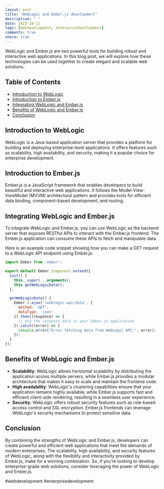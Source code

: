 ```yaml
---
layout: post
title: "WebLogic and Ember.js development"
description: " "
date: 2023-10-11
tags: [webdevelopment, enterprisedevelopment]
comments: true
share: true
---
```


WebLogic and Ember.js are two powerful tools for building robust and interactive web applications. In this blog post, we will explore how these technologies can be used together to create elegant and scalable web solutions.

## Table of Contents
- [Introduction to WebLogic](#introduction-to-weblogic)
- [Introduction to Ember.js](#introduction-to-emberjs)
- [Integrating WebLogic and Ember.js](#integrating-weblogic-and-emberjs)
- [Benefits of WebLogic and Ember.js](#benefits-of-weblogic-and-emberjs)
- [Conclusion](#conclusion)

## Introduction to WebLogic
WebLogic is a Java-based application server that provides a platform for building and deploying enterprise-level applications. It offers features such as scalability, high availability, and security, making it a popular choice for enterprise development.

## Introduction to Ember.js
Ember.js is a JavaScript framework that enables developers to build beautiful and interactive web applications. It follows the Model-View-ViewModel (MVVM) architectural pattern and provides tools for efficient data binding, component-based development, and routing.

## Integrating WebLogic and Ember.js
To integrate WebLogic and Ember.js, you can use WebLogic as the backend server that exposes RESTful APIs to interact with the Ember.js frontend. The Ember.js application can consume these APIs to fetch and manipulate data.

Here is an example code snippet showing how you can make a GET request to a WebLogic API endpoint using Ember.js:

```javascript
import Ember from 'ember';

export default Ember.Component.extend({
  init() {
    this._super(...arguments);
    this.getWebLogicData();
  },

  getWebLogicData() {
    Ember.$.ajax('/weblogic-api/data', {
      method: 'GET',
      dataType: 'json'
    }).then((response) => {
      // Use the response data in your Ember.js application
    }).catch((error) => {
      console.error("Error fetching data from WebLogic API:", error);
    });
  }
});
```

## Benefits of WebLogic and Ember.js
- **Scalability**: WebLogic allows horizontal scalability by distributing the application across multiple servers, while Ember.js provides a modular architecture that makes it easy to scale and maintain the frontend code.
- **High availability**: WebLogic's clustering capabilities ensure that your application remains highly available, while Ember.js supports fast and efficient client-side rendering, resulting in a seamless user experience.
- **Security**: WebLogic offers robust security features such as role-based access control and SSL encryption. Ember.js frontends can leverage WebLogic's security mechanisms to protect sensitive data.

## Conclusion
By combining the strengths of WebLogic and Ember.js, developers can create powerful and efficient web applications that meet the demands of modern enterprises. The scalability, high availability, and security features of WebLogic, along with the flexibility and interactivity provided by Ember.js, make for a winning combination. So, if you're looking to develop enterprise-grade web solutions, consider leveraging the power of WebLogic and Ember.js.

#webdevelopment #enterprisedevelopment